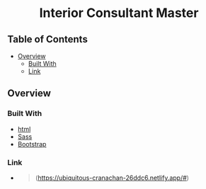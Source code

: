 <!-- Please update value in the {}  -->

<h1 align="center">Interior Consultant Master</h1>


<!-- TABLE OF CONTENTS -->

## Table of Contents

- [Overview](#overview)
  - [Built With](#built-with)
  - [Link](#link)


<!-- OVERVIEW -->

## Overview


### Built With

<!-- This section should list any major frameworks that you built your project using. Here are a few examples.-->

- [html](http://html.net/)
- [Sass](https://sass-lang.com/)
- [Bootstrap](https://getbootstrap.com/)

### Link
- > (https://ubiquitous-cranachan-26ddc6.netlify.app/#)
